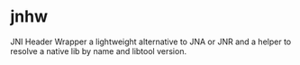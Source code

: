 # jnhw

JNI Header Wrapper a lightweight alternative to JNA or JNR
and a helper to resolve a native lib by name and libtool version.

